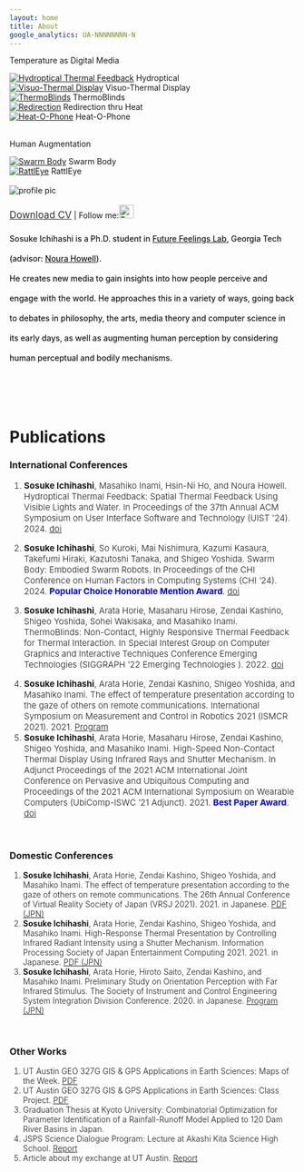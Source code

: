 ```yaml
---
layout: home
title: About
google_analytics: UA-NNNNNNNN-N
---
```



Temperature as Digital Media
<div class="row">
  <div class="column">
    <a href="https://sosuke-ichihashi.com/hydroptical/"><img src="/assets/images/hydroptical/hydroptical_thumbnail.JPG" alt="Hydroptical Thermal Feedback"></a>
    Hydroptical<br>
    <a href="https://sosuke-ichihashi.com/vtd/"><img src="/assets/images/vtd/vtd_overview.jpg" alt="Visuo-Thermal Display"></a>
    Visuo-Thermal Display
  </div>
  <div class="column">
    <a href="https://sosuke-ichihashi.com/thermoblinds/"><img src="/assets/images/thermoblinds/thermoblinds_stand.jpg" alt="ThermoBlinds"></a>
    ThermoBlinds<br>
    <a href="https://sosuke-ichihashi.com/redirection/"><img src="/assets/images/redirection/redirection_grid.jpg" alt="Redirection"></a>
    Redirection thru Heat
  </div>
  <div class="column">
    <a href="https://sosuke-ichihashi.com/heatophone/"><img src="/assets/images/heatophone/heatophone_grid.jpg" alt="Heat-O-Phone"></a>
    Heat-O-Phone
  </div>
</div>

<p><br>Human Augmentation</p>
<div class="row">
  <div class="column">
    <a href="https://shigeodayo.me/works/swarm_body/"><img src="/assets/images/swarmbody/swarm_body_telepresence.jpg" alt="Swarm Body"></a>
    Swarm Body
  </div>
  <div class="column">
    <a href="https://sosuke-ichihashi.com/rattleye/"><img src="/assets/images/rattleye/rattleye_overview.jpg" alt="RattlEye"></a>
    RattlEye
  </div>
</div>

<!-- <p><br>Other Works</p> -->
<!-- <div class="row">
  <div class="column">
   <a href="https://sosuke-ichihashi.com/momentochroma/"><img src="/assets/images/momentochroma/momentochroma_grid.jpg" alt="MomentoChroma"></a>
    MomentoChroma
  </div>
  <div class="column">
    <a href="https://www.geo.utexas.edu/courses/371c/project/2018F/Ichihashi_GIS_project.pdf"><img src="/assets/images/geo_grid.png" alt="geo"></a>
    Tsunami Estimation
  </div>
</div> -->
<br>


<div class="row">
  <div class="column">
    <img src="assets/images/ichihashi_headshot.jpg" alt="profile pic">
  </div>
</div>
<br>
  <a style="font-size: 17px; color: rgba(50, 50, 50, 1.0); text-decoration: underline;" href="/assets/pdfs/Sosuke_Ichihashi_s_CV_Fall_2023.pdf">Download CV</a>
  | Follow me:<a href="https://twitter.com/RefreshSource"><img src="assets/images/Twitter social icons - rounded square - blue.png" alt="Twitter icon" style="width:26px;height:24px;"></a>
<br>

<p style="font-weight:450;line-height:2.5">
  Sosuke Ichihashi is a Ph.D. student in <a style="color:inherit; text-decoration: underline;" href="https://sites.gatech.edu/futurefeelings/team/">Future Feelings Lab</a>, Georgia Tech (advisor: <a style="color: inherit; text-decoration: underline;" href="https://nourahowell.com/">Noura Howell</a>).<br>
  He creates new media to gain insights into how people perceive and engage with the world.
  He approaches this in a variety of ways, going back to debates in philosophy, the arts, media theory and computer science in its early days, as well as augmenting human perception by considering human perceptual and bodily mechanisms.
</p>

<br><br><br>
 
# Publications
### International Conferences
<ol style="font-size:15px; font-weight:350">
  <li><p><strong>Sosuke Ichihashi</strong>, Masahiko Inami, Hsin-Ni Ho, and Noura Howell.
    Hydroptical Thermal Feedback: Spatial Thermal Feedback Using Visible Lights and Water.
    In Proceedings of the 37th Annual ACM Symposium on User Interface Software and Technology (UIST '24). 2024.
<a style="color: inherit; text-decoration: underline;" href="https://doi.org/10.1145/3654777.3676453">doi</a></p>
</li>
  <li><p><strong>Sosuke Ichihashi</strong>, So Kuroki, Mai Nishimura, Kazumi Kasaura, Takefumi Hiraki, Kazutoshi Tanaka, and Shigeo Yoshida.
    Swarm Body: Embodied Swarm Robots.
    In Proceedings of the CHI Conference on Human Factors in Computing Systems (CHI ’24). 2024.
    <b style="color:blue;">Popular Choice Honorable Mention Award</b>.
<a style="color: inherit; text-decoration: underline;" href="https://doi.org/10.1145/3613904.3642870">doi</a></p>
</li>
  <li><p><strong>Sosuke Ichihashi</strong>, Arata Horie, Masaharu Hirose, Zendai Kashino, Shigeo Yoshida, Sohei Wakisaka, and Masahiko Inami.
ThermoBlinds: Non-Contact, Highly Responsive Thermal Feedback for Thermal Interaction.
In Special Interest Group on Computer Graphics and Interactive Techniques Conference Emerging Technologies (SIGGRAPH ’22 Emerging Technologies ). 2022.
<a style="color: inherit; text-decoration: underline;" href="https://doi.org/10.1145/3532721.3535569">doi</a></p>
</li>
  <li><strong>Sosuke Ichihashi</strong>, Arata Horie, Zendai Kashino, Shigeo Yoshida, and Masahiko Inami.
The effect of temperature presentation according to the gaze of others on remote communications.
International Symposium on Measurement and Control in Robotics 2021 (ISMCR 2021). 2021.
<a style="color: inherit; text-decoration: underline;" href="https://secureservercdn.net/198.71.233.33/l95.2a1.myftpupload.com/wp-content/uploads/2021/09/ISMCR2021-October-1st-PROGRAM-.pdf">Program</a>
</li>
  <li><strong>Sosuke Ichihashi</strong>, Arata Horie, Masaharu Hirose, Zendai Kashino, Shigeo Yoshida, and Masahiko Inami.
High-Speed Non-Contact Thermal Display Using Infrared Rays and Shutter Mechanism.
In Adjunct Proceedings of the 2021 ACM International Joint Conference on Pervasive and Ubiquitous Computing and Proceedings of the 2021 ACM International Symposium on Wearable Computers (UbiComp-ISWC ’21 Adjunct). 2021.
<b style="color:blue;">Best Paper Award</b>.
<a style="color: inherit; text-decoration: underline;" href="https://doi.org/10.1145/3460418.3480160">doi</a>
</li>
</ol>
<br>

### Domestic Conferences
<ol style="font-size:14px; font-weight:320">
<li><strong>Sosuke Ichihashi</strong>, Arata Horie, Zendai Kashino, Shigeo Yoshida, and Masahiko Inami.
The effect of temperature presentation according to the gaze of others on remote communications.
The 26th Annual Conference of Virtual Reality Society of Japan (VRSJ 2021). 2021. in Japanese.
<a style="color: inherit; text-decoration: underline;" href="http://conference.vrsj.org/ac2021/program/doc/1G-9.pdf">PDF (JPN)</a>
</li>

<li><strong>Sosuke Ichihashi</strong>, Arata Horie, Zendai Kashino, Shigeo Yoshida, and Masahiko Inami.
High-Response Thermal Presentation by Controlling Infrared Radiant Intensity using a Shutter Mechanism.
Information Processing Society of Japan Entertainment Computing 2021. 2021. in Japanese.
<a style="color: inherit; text-decoration: underline;" href="https://ipsj.ixsq.nii.ac.jp/ej/?action=repository_action_common_download&item_id=212594&item_no=1&attribute_id=1&file_no=1">PDF (JPN)</a>
</li>

<li><strong>Sosuke Ichihashi</strong>, Arata Horie, Hiroto Saito, Zendai Kashino, and Masahiko Inami.
Preliminary Study on Orientation Perception with Far Infrared Stimulus.
The Society of Instrument and Control Engineering System Integration Division Conference. 2020. in Japanese.
<a style="color: inherit; text-decoration: underline;" href="https://www.sice-si.org/conf/si2020/SI2020%E6%9A%AB%E5%AE%9A%E3%83%97%E3%83%AD%E3%82%B0%E3%83%A9%E3%83%A01204r2.pdf">Program (JPN)</a>
</li>
</ol>
<br>

### Other Works
<ol style="font-size:14px; font-weight:320">
<li>UT Austin GEO 327G GIS & GPS Applications in Earth Sciences: Maps of the Week.
<a style="color: inherit; text-decoration: underline;" href="http://courses.geo.utexas.edu/courses/371c/MOW/2018F/lab1/MOW_Lab_1__Ichihashi_large.htm">PDF</a>
</li>

<li>UT Austin GEO 327G GIS & GPS Applications in Earth Sciences: Class Project.
<a style="color: inherit; text-decoration: underline;" href="https://www.geo.utexas.edu/courses/371c/project/2018F/Ichihashi_GIS_project.pdf">PDF</a>
</li>

<li>Graduation Thesis at Kyoto University: Combinatorial Optimization for Parameter Identification of a Rainfall-Runoff Model Applied to 120 Dam River Basins in Japan.</li>

<li>JSPS Science Dialogue Program: Lecture at Akashi Kita Science High School.
<a style="color: inherit; text-decoration: underline;" href="https://www.jsps.go.jp/j-sdialogue/data/03_past_lectures/201911/f1114_3457.pdf">Report</a>
</li>

<li>Article about my exchange at UT Austin.
<a style="color: inherit; text-decoration: underline;" href="https://www.s-ge.t.kyoto-u.ac.jp/int/en/campuslife/students/blog/ichihashisan">Report</a>
</li>
